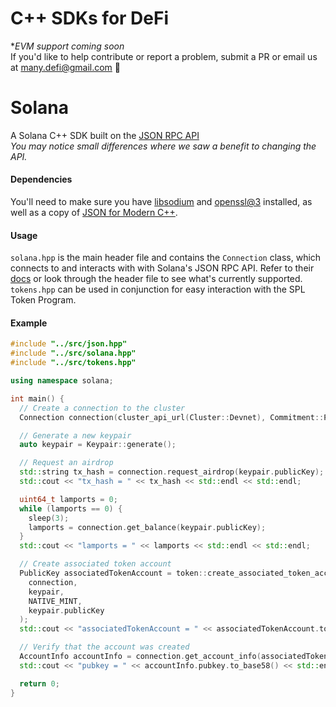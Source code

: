 # C++ SDKs for DeFi
**EVM support coming soon*<br>
If you'd like to help contribute or report a problem, submit a PR or email us at [many.defi@gmail.com](mailto:many.defi@gmail.com) 🤘

# Solana
A Solana C++ SDK built on the [JSON RPC API](https://docs.solana.com/apps/jsonrpc-api)<br>
*You may notice small differences where we saw a benefit to changing the API.*

#### Dependencies
You'll need to make sure you have [libsodium](https://formulae.brew.sh/formula/libsodium#default) and [openssl@3](https://formulae.brew.sh/formula/openssl@3) installed, as well as a copy of [JSON for Modern C++](https://github.com/nlohmann/json).

#### Usage
`solana.hpp` is the main header file and contains the `Connection` class, which connects to and interacts with with Solana's JSON RPC API.
Refer to their [docs](https://docs.solana.com/apps/jsonrpc-api) or look through the header file to see what's currently supported.<br>
`tokens.hpp` can be used in conjunction for easy interaction with the SPL Token Program.

#### Example
```c++
#include "../src/json.hpp"
#include "../src/solana.hpp"
#include "../src/tokens.hpp"

using namespace solana;

int main() {
  // Create a connection to the cluster
  Connection connection(cluster_api_url(Cluster::Devnet), Commitment::Processed);

  // Generate a new keypair
  auto keypair = Keypair::generate();

  // Request an airdrop
  std::string tx_hash = connection.request_airdrop(keypair.publicKey);
  std::cout << "tx_hash = " << tx_hash << std::endl << std::endl;

  uint64_t lamports = 0;
  while (lamports == 0) {
    sleep(3);
    lamports = connection.get_balance(keypair.publicKey);
  }
  std::cout << "lamports = " << lamports << std::endl << std::endl;

  // Create associated token account
  PublicKey associatedTokenAccount = token::create_associated_token_account(
    connection,
    keypair,
    NATIVE_MINT,
    keypair.publicKey
  );
  std::cout << "associatedTokenAccount = " << associatedTokenAccount.to_base58() << std::endl << std::endl;

  // Verify that the account was created
  AccountInfo accountInfo = connection.get_account_info(associatedTokenAccount);
  std::cout << "pubkey = " << accountInfo.pubkey.to_base58() << std::endl << std::endl;

  return 0;
}
```
